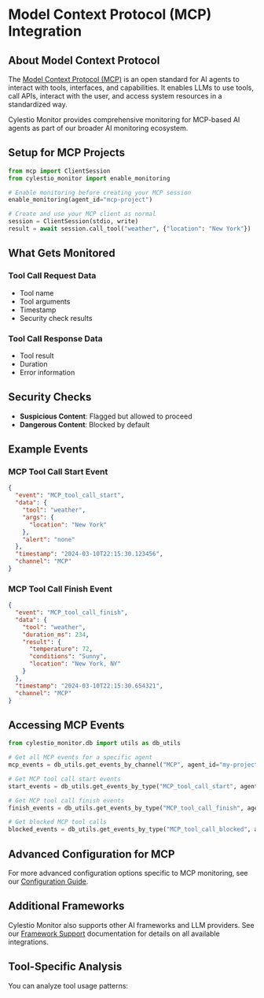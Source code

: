# Model Context Protocol (MCP) Integration

## About Model Context Protocol

The [Model Context Protocol (MCP)](https://modelcontextprotocol.io/introduction) is an open standard for AI agents to interact with tools, interfaces, and capabilities. It enables LLMs to use tools, call APIs, interact with the user, and access system resources in a standardized way.

Cylestio Monitor provides comprehensive monitoring for MCP-based AI agents as part of our broader AI monitoring ecosystem.

## Setup for MCP Projects

```python
from mcp import ClientSession
from cylestio_monitor import enable_monitoring

# Enable monitoring before creating your MCP session
enable_monitoring(agent_id="mcp-project")

# Create and use your MCP client as normal
session = ClientSession(stdio, write)
result = await session.call_tool("weather", {"location": "New York"})
```

## What Gets Monitored

### Tool Call Request Data
- Tool name
- Tool arguments
- Timestamp
- Security check results

### Tool Call Response Data
- Tool result
- Duration
- Error information

## Security Checks

- **Suspicious Content**: Flagged but allowed to proceed
- **Dangerous Content**: Blocked by default

## Example Events

### MCP Tool Call Start Event

```json
{
  "event": "MCP_tool_call_start",
  "data": {
    "tool": "weather",
    "args": {
      "location": "New York"
    },
    "alert": "none"
  },
  "timestamp": "2024-03-10T22:15:30.123456",
  "channel": "MCP"
}
```

### MCP Tool Call Finish Event

```json
{
  "event": "MCP_tool_call_finish",
  "data": {
    "tool": "weather",
    "duration_ms": 234,
    "result": {
      "temperature": 72,
      "conditions": "Sunny",
      "location": "New York, NY"
    }
  },
  "timestamp": "2024-03-10T22:15:30.654321",
  "channel": "MCP"
}
```

## Accessing MCP Events

```python
from cylestio_monitor.db import utils as db_utils

# Get all MCP events for a specific agent
mcp_events = db_utils.get_events_by_channel("MCP", agent_id="my-project")

# Get MCP tool call start events
start_events = db_utils.get_events_by_type("MCP_tool_call_start", agent_id="my-project")

# Get MCP tool call finish events
finish_events = db_utils.get_events_by_type("MCP_tool_call_finish", agent_id="my-project")

# Get blocked MCP tool calls
blocked_events = db_utils.get_events_by_type("MCP_tool_call_blocked", agent_id="my-project")
```

## Advanced Configuration for MCP

For more advanced configuration options specific to MCP monitoring, see our [Configuration Guide](../getting-started/configuration.md#mcp-specific-configuration).

## Additional Frameworks

Cylestio Monitor also supports other AI frameworks and LLM providers. See our [Framework Support](frameworks/index.md) documentation for details on all available integrations.

## Tool-Specific Analysis

You can analyze tool usage patterns: